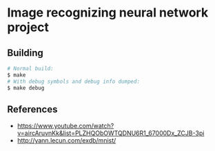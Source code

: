 # Image recognizing neural network project

## Building

```sh
# Normal build:
$ make
# With debug symbols and debug info dumped:
$ make debug
```

## References
* https://www.youtube.com/watch?v=aircAruvnKk&list=PLZHQObOWTQDNU6R1_67000Dx_ZCJB-3pi
* http://yann.lecun.com/exdb/mnist/

